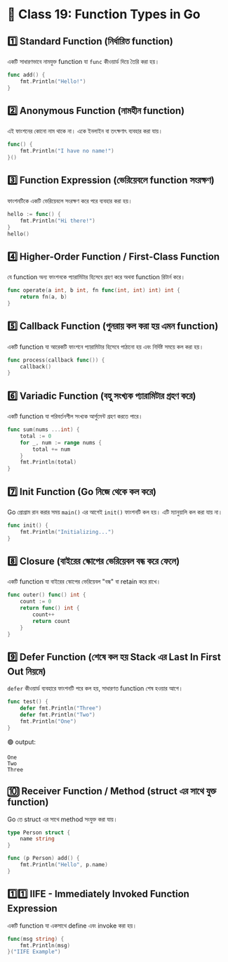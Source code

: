 # 🧠 Class 19: Function Types in Go

## 1️⃣ Standard Function (নির্ধারিত function)
একটি সাধারণভাবে নামযুক্ত function যা `func` কীওয়ার্ড দিয়ে তৈরি করা হয়।

```go
func add() {
    fmt.Println("Hello!")
}
```

## 2️⃣ Anonymous Function (নামহীন function)
এই ফাংশনের কোনো নাম থাকে না। একে ইনলাইন বা তৎক্ষণাৎ ব্যবহার করা যায়।

```go
func() {
    fmt.Println("I have no name!")
}()
```

## 3️⃣ Function Expression (ভেরিয়েবলে function সংরক্ষণ)
ফাংশনটিকে একটি ভেরিয়েবলে সংরক্ষণ করে পরে ব্যবহার করা হয়।

```go
hello := func() {
    fmt.Println("Hi there!")
}
hello()
```

## 4️⃣ Higher-Order Function / First-Class Function
যে function অন্য ফাংশনকে প্যারামিটার হিসেবে গ্রহণ করে অথবা function রিটার্ন করে।

```go
func operate(a int, b int, fn func(int, int) int) int {
    return fn(a, b)
}
```

## 5️⃣ Callback Function (পুনরায় কল করা হয় এমন function)
একটি function যা আরেকটি ফাংশনে প্যারামিটার হিসেবে পাঠানো হয় এবং নির্দিষ্ট সময়ে কল করা হয়।

```go
func process(callback func()) {
    callback()
}
```

## 6️⃣ Variadic Function (বহু সংখ্যক প্যারামিটার গ্রহণ করে)
একটি function যা পরিবর্তনশীল সংখ্যক আর্গুমেন্ট গ্রহণ করতে পারে।

```go
func sum(nums ...int) {
    total := 0
    for _, num := range nums {
        total += num
    }
    fmt.Println(total)
}
```

## 7️⃣ Init Function (Go নিজে থেকে কল করে)
Go প্রোগ্রাম রান করার সময় `main()` এর আগেই `init()` ফাংশনটি কল হয়। এটি ম্যানুয়ালি কল করা যায় না।

```go
func init() {
    fmt.Println("Initializing...")
}
```

## 8️⃣ Closure (বাইরের স্কোপের ভেরিয়েবল বন্ধ করে ফেলে)
একটি function যা বাইরের স্কোপের ভেরিয়েবল "বন্ধ" বা retain করে রাখে।

```go
func outer() func() int {
    count := 0
    return func() int {
        count++
        return count
    }
}
```

## 9️⃣ Defer Function (শেষে কল হয় Stack এর Last In First Out নিয়মে)
`defer` কীওয়ার্ড ব্যবহারে ফাংশনটি পরে কল হয়, সাধারণত function শেষ হওয়ার আগে।

```go
func test() {
    defer fmt.Println("Three")
    defer fmt.Println("Two")
    fmt.Println("One")
}
```

🟢 output:
```
One
Two
Three
```

## 🔟 Receiver Function / Method (struct এর সাথে যুক্ত function)
Go তে struct এর সাথে method সংযুক্ত করা যায়।

```go
type Person struct {
    name string
}

func (p Person) add() {
    fmt.Println("Hello", p.name)
}
```

## 1️⃣1️⃣ IIFE - Immediately Invoked Function Expression
একটি function যা একসাথে define এবং invoke করা হয়।

```go
func(msg string) {
    fmt.Println(msg)
}("IIFE Example")
```